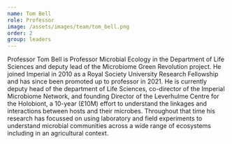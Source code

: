 ```yaml
---
name: Tom Bell
role: Professor
image: /assets/images/team/tom_bell.png
order: 2
group: leaders
---
```


Professor Tom Bell is Professor Microbial Ecology in the Department of Life Sciences and deputy lead of the Microbiome Green Revolution project.  He joined Imperial in 2010 as a Royal Society University Research Fellowship and has since been promoted up to professor in 2021. He is currently deputy head of the department of Life Sciences, co-director of the Imperial Microbiome Network, and founding Director of the Leverhulme Centre for the Holobiont, a 10-year (£10M) effort to understand the linkages and interactions between hosts and their microbes. Throughout that time his research has focussed on using laboratory and field experiments to understand microbial communities across a wide range of ecosystems including in an agricultural context.